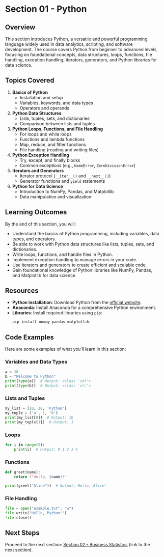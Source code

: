 # Section 01 - Python

## Overview
This section introduces Python, a versatile and powerful programming language widely used in data analytics, scripting, and software development. The course covers Python from beginner to advanced levels, focusing on foundational concepts, data structures, loops, functions, file handling, exception handling, iterators, generators, and Python libraries for data science.

## Topics Covered
1. **Basics of Python**
   - Installation and setup
   - Variables, keywords, and data types
   - Operators and operands
2. **Python Data Structures**
   - Lists, tuples, sets, and dictionaries
   - Comparison between lists and tuples
3. **Python Loops, Functions, and File Handling**
   - For loops and while loops
   - Functions and lambda functions
   - Map, reduce, and filter functions
   - File handling (reading and writing files)
4. **Python Exception Handling**
   - Try, except, and finally blocks
   - Common exceptions (e.g., `NameError`, `ZeroDivisionError`)
5. **Iterators and Generators**
   - Iterator protocol (`__iter__()` and `__next__()`)
   - Generator functions and `yield` statements
6. **Python for Data Science**
   - Introduction to NumPy, Pandas, and Matplotlib
   - Data manipulation and visualization

## Learning Outcomes
By the end of this section, you will:
- Understand the basics of Python programming, including variables, data types, and operators.
- Be able to work with Python data structures like lists, tuples, sets, and dictionaries.
- Write loops, functions, and handle files in Python.
- Implement exception handling to manage errors in your code.
- Use iterators and generators to create efficient and scalable code.
- Gain foundational knowledge of Python libraries like NumPy, Pandas, and Matplotlib for data science.

## Resources
- **Python Installation**: Download Python from the [official website](https://www.python.org/).
- **Anaconda**: Install Anaconda for a comprehensive Python environment.
- **Libraries**: Install required libraries using `pip`:
  ```bash
  pip install numpy pandas matplotlib
  ```

## Code Examples
Here are some examples of what you'll learn in this section:

### Variables and Data Types
```python
a = 10
b = "Welcome to Python"
print(type(a))  # Output: <class 'int'>
print(type(b))  # Output: <class 'str'>
```

### Lists and Tuples
```python
my_list = [10, 20, 'Python']
my_tuple = ('a', 1, 'b')
print(my_list[0])  # Output: 10
print(my_tuple[1])  # Output: 1
```

### Loops
```python
for i in range(5):
    print(i)  # Output: 0 1 2 3 4
```

### Functions
```python
def greet(name):
    return f"Hello, {name}!"

print(greet("Alice"))  # Output: Hello, Alice!
```

### File Handling
```python
file = open("example.txt", "w")
file.write("Hello, Python!")
file.close()
```

## Next Steps
Proceed to the next section: [Section 02 - Business Statistics](#) (link to the next section).
